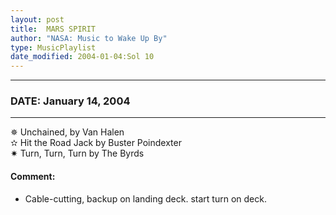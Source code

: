 ```yaml
---
layout: post
title:  MARS SPIRIT
author: "NASA: Music to Wake Up By"
type: MusicPlaylist
date_modified: 2004-01-04:Sol 10
---
```


----
### DATE: January 14, 2004
----
✵ Unchained, by Van Halen  &nbsp;<br />✫ Hit the Road Jack by Buster Poindexter  &nbsp;<br />✷ Turn, Turn, Turn by The Byrds

#### Comment:
* Cable-cutting, backup on landing deck. start turn on deck.

